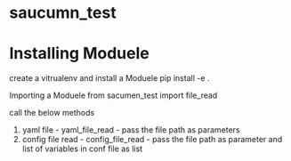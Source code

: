 # saucumn_test
# Installing Moduele
  create a vitrualenv and install a Moduele
  pip install -e .


Importing a Moduele
from sacumen_test import file_read


call the below methods
1) yaml file - yaml_file_read - pass the file path as parameters
2) config file read - config_file_read - pass the file path as parameter and list of variables in conf file as list


